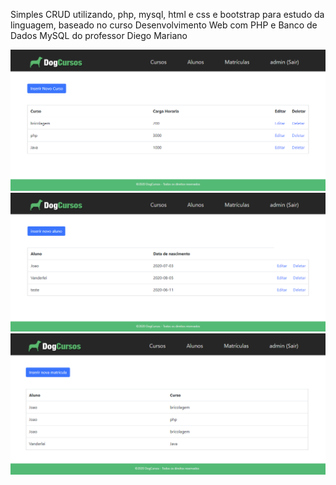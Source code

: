 Simples CRUD utilizando, php, mysql, html e css e bootstrap para estudo da linguagem, baseado no curso Desenvolvimento Web com PHP e Banco de Dados MySQL do professor Diego Mariano


![imagem1](https://github.com/VanLMC/app-php-puro/blob/master/screenshots/Screenshot_1.png)
![imagem2](https://github.com/VanLMC/app-php-puro/blob/master/screenshots/Screenshot_3.png)
![imagem3](https://github.com/VanLMC/app-php-puro/blob/master/screenshots/Screenshot_2.png)
